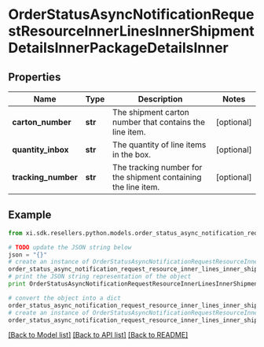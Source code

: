 # OrderStatusAsyncNotificationRequestResourceInnerLinesInnerShipmentDetailsInnerPackageDetailsInner


## Properties

Name | Type | Description | Notes
------------ | ------------- | ------------- | -------------
**carton_number** | **str** | The shipment carton number that contains the line item. | [optional] 
**quantity_inbox** | **str** | The quantity of line items in the box. | [optional] 
**tracking_number** | **str** | The tracking number for the shipment containing the line item. | [optional] 

## Example

```python
from xi.sdk.resellers.python.models.order_status_async_notification_request_resource_inner_lines_inner_shipment_details_inner_package_details_inner import OrderStatusAsyncNotificationRequestResourceInnerLinesInnerShipmentDetailsInnerPackageDetailsInner

# TODO update the JSON string below
json = "{}"
# create an instance of OrderStatusAsyncNotificationRequestResourceInnerLinesInnerShipmentDetailsInnerPackageDetailsInner from a JSON string
order_status_async_notification_request_resource_inner_lines_inner_shipment_details_inner_package_details_inner_instance = OrderStatusAsyncNotificationRequestResourceInnerLinesInnerShipmentDetailsInnerPackageDetailsInner.from_json(json)
# print the JSON string representation of the object
print OrderStatusAsyncNotificationRequestResourceInnerLinesInnerShipmentDetailsInnerPackageDetailsInner.to_json()

# convert the object into a dict
order_status_async_notification_request_resource_inner_lines_inner_shipment_details_inner_package_details_inner_dict = order_status_async_notification_request_resource_inner_lines_inner_shipment_details_inner_package_details_inner_instance.to_dict()
# create an instance of OrderStatusAsyncNotificationRequestResourceInnerLinesInnerShipmentDetailsInnerPackageDetailsInner from a dict
order_status_async_notification_request_resource_inner_lines_inner_shipment_details_inner_package_details_inner_form_dict = order_status_async_notification_request_resource_inner_lines_inner_shipment_details_inner_package_details_inner.from_dict(order_status_async_notification_request_resource_inner_lines_inner_shipment_details_inner_package_details_inner_dict)
```
[[Back to Model list]](../README.md#documentation-for-models) [[Back to API list]](../README.md#documentation-for-api-endpoints) [[Back to README]](../README.md)



